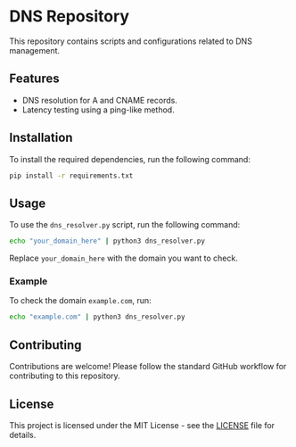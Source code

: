 # DNS Repository

This repository contains scripts and configurations related to DNS management.

## Features

- DNS resolution for A and CNAME records.
- Latency testing using a ping-like method.

## Installation

To install the required dependencies, run the following command:

```bash
pip install -r requirements.txt
```

## Usage

To use the `dns_resolver.py` script, run the following command:

```bash
echo "your_domain_here" | python3 dns_resolver.py
```

Replace `your_domain_here` with the domain you want to check.

### Example

To check the domain `example.com`, run:

```bash
echo "example.com" | python3 dns_resolver.py
```

## Contributing

Contributions are welcome! Please follow the standard GitHub workflow for contributing to this repository.

## License

This project is licensed under the MIT License - see the [LICENSE](LICENSE) file for details.
